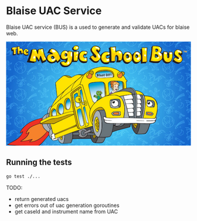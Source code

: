 # Blaise UAC Service

Blaise UAC service (BUS) is a used to generate and validate UACs for blaise web.

![bus](./bus.jpeg)

## Running the tests

```sh
go test ./...
```

TODO:
- return generated uacs
- get errors out of uac generation goroutines
- get caseId and instrument name from UAC
